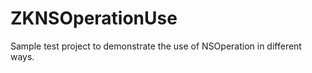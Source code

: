 ZKNSOperationUse
================

Sample test project to demonstrate the use of NSOperation in different ways.
